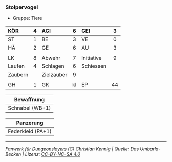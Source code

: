 ### Stolpervogel

- Gruppe: Tiere

| KÖR     |  4  | AGI        |  6  | GEI        |  3  |
| :------ | :-: | :--------- | :-: | :--------- | :-: |
| ST      |  1  | BE         |  3  | VE         |  0  |
| HÄ      |  2  | GE         |  6  | AU         |  3  |
|         |     |            |     |            |     |
| LK      |  8  | Abwehr     |  7  | Initiative |  9  |
| Laufen  |  4  | Schlagen   |  6  | Schiessen  |     |
| Zaubern |     | Zielzauber |  9  |            |     |
|         |     |            |     |            |     |
| GH      |  1  | GK         | kl  | EP         | 44  |

|   Bewaffnung    |
| :-------------: |
| Schnabel (WB+1) |

|     Panzerung     |
| :---------------: |
| Federkleid (PA+1) |

---

_Fanwerk für [Dungeonslayers](https://www.dungeonslayers.net/) (C) Christian Kennig | Quelle: Das Umbarla-Becken | Lizenz: [CC-BY-NC-SA 4.0](https://creativecommons.org/licenses/by-nc-sa/4.0/deed.de)_
